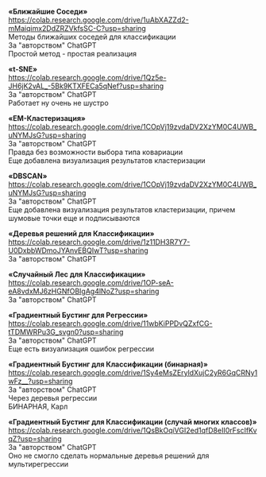 **«Ближайшие Соседи»** <br />
https://colab.research.google.com/drive/1uAbXAZZd2-mMaiqimx2DdZRZVkfsSC-C?usp=sharing <br /> 
Методы ближайших соседей для классификации <br />
За "авторством" ChatGPT <br /> 
Простой метод - простая реализация

**«t-SNE»** <br />
https://colab.research.google.com/drive/1Qz5e-JH6jK2vAL_-5Bk9KTXFECa5qNef?usp=sharing<br /> 
За "авторством" ChatGPT <br /> 
Работает ну очень не шустро

**«EM-Кластеризация»** <br />
https://colab.research.google.com/drive/1COpVj19zvdaDV2XzYM0C4UWB_uNYMJsG?usp=sharing<br />
За "авторством" ChatGPT <br /> 
Правда без возможности выбора типа ковариации <br /> 
Еще добавлена визуализация результатов кластеризации

**«DBSCAN»** <br />
https://colab.research.google.com/drive/1COpVj19zvdaDV2XzYM0C4UWB_uNYMJsG?usp=sharing<br />
За "авторством" ChatGPT <br /> 
Еще добавлена визуализация результатов кластеризации, причем шумовые точки еще и подписываются

**«Деревья решений для Классификации»** <br />
https://colab.research.google.com/drive/1z11DH3R7Y7-U0DxbbWDmoJYAnvEBQIwT?usp=sharing <br /> 
За "авторством" ChatGPT <br /> 


**«Случайный Лес для Классификации»** <br />
https://colab.research.google.com/drive/1OP-seA-eA8vdxMJ6zHGNfOBIgAg4lNoZ?usp=sharing <br /> 
За "авторством" ChatGPT <br /> 

**«Градиентный Бустинг для Регрессии»** <br />
https://colab.research.google.com/drive/11wbKiPPDvQZxfCG-tTDMWRPu3G_svgn0?usp=sharing <br /> 
За "авторством" ChatGPT <br /> 
Еще есть визуализация ошибок регрессии

**«Градиентный Бустинг для Классификации (бинарная)»** <br />
https://colab.research.google.com/drive/1Sy4eMsZEryldXujC2yR6GqCRNy1wFz__?usp=sharing <br /> 
За "авторством" ChatGPT <br /> 
Через деревья регрессии <br /> 
БИНАРНАЯ, Карл


**«Градиентный Бустинг для Классификации (случай многих классов)»** <br />
https://colab.research.google.com/drive/1QsBkOqiVGI2ed1qfD8eII0rFscIfKvqZ?usp=sharing <br /> 
За "авторством" ChatGPT <br /> 
Оно не смогло сделать нормальные деревья решений для мультирегрессии
